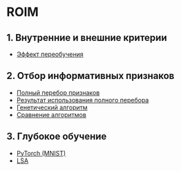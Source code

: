 # ROIM

## 1. Внутренние и внешние критерии

- <a href ="https://colab.research.google.com/drive/1h3edif8XLcQx5GTf7V7kcPfLC2m2-p9M?usp=sharing">Эффект переобучения</a>

## 2. Отбор информативных признаков

- <a href = "https://colab.research.google.com/drive/10HkC4GbrqOr6RdlPMGhq57HRm92B9xXp?usp=sharing">Полный перебор признаков</a>
- <a href = "https://colab.research.google.com/drive/122rdHa6QE6zdCdlgMTUAia2J-RUaAv7l?usp=sharing">Результат использования полного перебора</a>
- <a href = "https://colab.research.google.com/drive/1i1mIR-YTwtVLmg7Ys5WHgMbZqkym-Hne?usp=sharing">Генетический алгоритм</a>
- <a href = "https://colab.research.google.com/drive/13Gkhbz-f3-EpvALFzyDH4KQBHI7xQZHc?usp=sharing">Сравнение алгоритмов</a>

## 3. Глубокое обучение

- <a href = "https://colab.research.google.com/drive/16KkMsolkrXnA0JWvi7ifGwuFhmrMAkU2?usp=sharing">PyTorch (MNIST)</a>
- <a href = "https://colab.research.google.com/drive/1sbijRUKDJLf0wuBkrQFeDxTK11f96-MP?usp=sharing">LSA</a>
